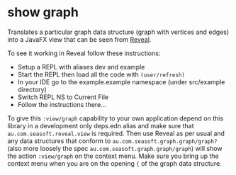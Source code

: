 # show graph
Translates a particular graph data structure (graph with vertices and edges) into a JavaFX view that can
be seen from [Reveal](https://vlaaad.github.io/reveal/).

To see it working in Reveal follow these instructions:
- Setup a REPL with aliases dev and example
- Start the REPL then load all the code with `(user/refresh)`
- In your IDE go to the example.example namespace (under src/example directory)
- Switch REPL NS to Current File
- Follow the instructions there...

To give this `:view/graph` capability to your own application depend on this library in a development only
deps.edn alias and make sure that `au.com.seasoft.reveal.view` is required. Then use Reveal as per usual 
and any data structures that conform to `au.com.seasoft.graph.graph/graph?` (also more loosely the spec 
`au.com.seasoft.graph.graph/graph`) will show the action `:view/graph` on the context menu. Make sure you
bring up the context menu when you are on the opening `{` of the graph data structure.  

